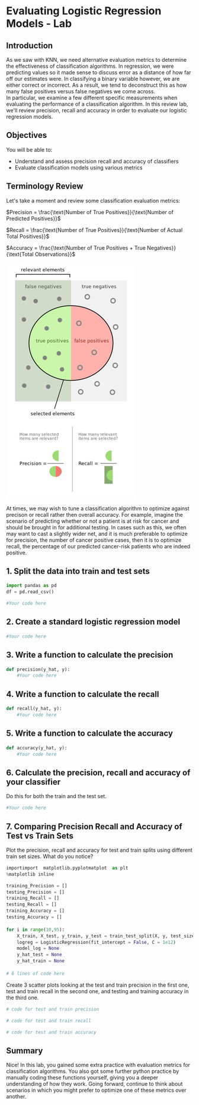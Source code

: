 
# Evaluating Logistic Regression Models - Lab

## Introduction

As we saw with KNN, we need alternative evaluation metrics to determine the effectiveness of classification algorithms. In regression, we were predicting values so it made sense to discuss error as a distance of how far off our estimates were. In classifying a binary variable however, we are either correct or incorrect. As a result, we tend to deconstruct this as how many false positives versus false negatives we come across.  
In particular, we examine a few different specific measurements when evaluating the performance of a classification algorithm. In this review lab, we'll review precision, recall and accuracy in order to evaluate our logistic regression models.


## Objectives
You will be able to:  
* Understand and assess precision recall and accuracy of classifiers
* Evaluate classification models using various metrics

## Terminology Review  

Let's take a moment and review some classification evaluation metrics:  


$Precision = \frac{\text{Number of True Positives}}{\text{Number of Predicted Positives}}$    
  

$Recall = \frac{\text{Number of True Positives}}{\text{Number of Actual Total Positives}}$  
  
$Accuracy = \frac{\text{Number of True Positives + True Negatives}}{\text{Total Observations}}$

![](./images/Precisionrecall.png)

At times, we may wish to tune a classification algorithm to optimize against precison or recall rather then overall accuracy. For example, imagine the scenario of predicting whether or not a patient is at risk for cancer and should be brought in for additional testing. In cases such as this, we often may want to cast a slightly wider net, and it is much preferable to optimize for precision, the number of cancer positive cases, then it is to optimize recall, the percentage of our predicted cancer-risk patients who are indeed positive.

## 1. Split the data into train and test sets


```python
import pandas as pd
df = pd.read_csv()

```


```python
#Your code here
```

## 2. Create a standard logistic regression model


```python
#Your code here
```

## 3. Write a function to calculate the precision


```python
def precision(y_hat, y):
    #Your code here
```

## 4. Write a function to calculate the recall


```python
def recall(y_hat, y):
    #Your code here
```

## 5. Write a function to calculate the accuracy


```python
def accuracy(y_hat, y):
    #Your code here
```

## 6. Calculate the precision, recall and accuracy of your classifier

Do this for both the train and the test set.


```python
#Your code here
```

## 7. Comparing Precision Recall and Accuracy of Test vs Train Sets


Plot the precision, recall and accuracy for test and train splits using different train set sizes. What do you notice?


```python
importimport  matplotlib.pyplotmatplot  as plt
%matplotlib inline
```


```python
training_Precision = []
testing_Precision = []
training_Recall = []
testing_Recall = []
training_Accuracy = []
testing_Accuracy = []

for i in range(10,95):
    X_train, X_test, y_train, y_test = train_test_split(X, y, test_size= None) #replace the "None" here
    logreg = LogisticRegression(fit_intercept = False, C = 1e12)
    model_log = None
    y_hat_test = None
    y_hat_train = None

# 6 lines of code here
```

Create 3 scatter plots looking at the test and train precision in the first one, test and train recall in the second one, and testing and training accuracy in the third one.


```python
# code for test and train precision
```


```python
# code for test and train recall
```


```python
# code for test and train accuracy
```

## Summary

Nice! In this lab, you gained some extra practice with evaluation metrics for classification algorithms. You also got some further python practice by manually coding these functions yourself, giving you a deeper understanding of how they work. Going forward, continue to think about scenarios in which you might prefer to optimize one of these metrics over another.

